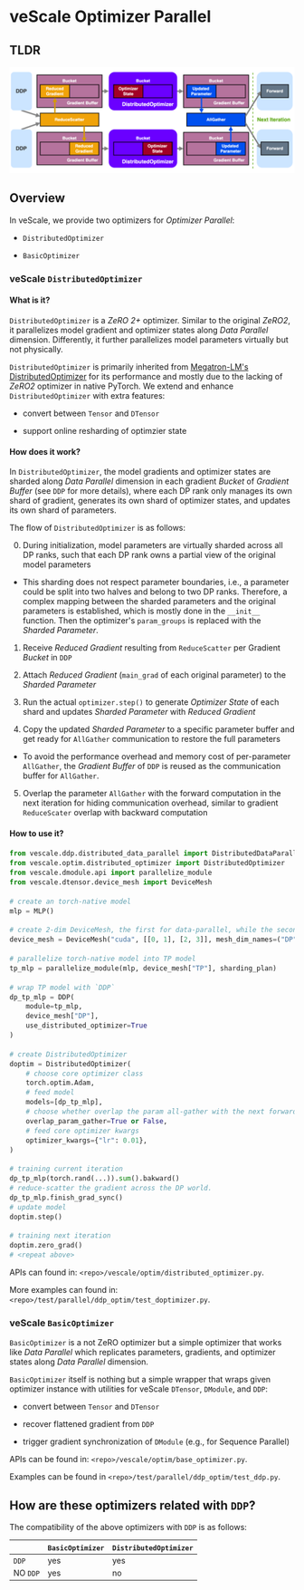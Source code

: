 # veScale Optimizer Parallel

## TLDR

<img src="../../docs/pictures/doptimizer.png" alt="DO" width="800"/>

## Overview

In veScale, we provide two optimizers for _Optimizer Parallel_:

- `DistributedOptimizer`

- `BasicOptimizer`

### veScale `DistributedOptimizer`

#### What is it?

`DistributedOptimizer` is a _ZeRO 2+_ optimizer. Similar to the original _ZeRO2_, it parallelizes model gradient and optimizer states along _Data Parallel_ dimension. Differently, it further parallelizes model parameters virtually but not physically.

`DistributedOptimizer` is primarily inherited from [Megatron-LM's DistributedOptimizer](https://github.com/NVIDIA/Megatron-LM/blob/main/megatron/core/optimizer/distrib_optimizer.py) for its performance and mostly due to the lacking of _ZeRO2_ optimizer in native PyTorch. We extend and enhance `DistributedOptimizer` with extra features:

- convert between `Tensor` and `DTensor`

- support online resharding of optimzier state

#### How does it work?

In `DistributedOptimizer`, the model gradients and optimizer states are sharded along _Data Parallel_ dimension in each gradient _Bucket_ of _Gradient Buffer_ (see `DDP` for more details), where each DP rank only manages its own shard of gradient, generates its own shard of optimizer states, and updates its own shard of parameters.

The flow of `DistributedOptimizer` is as follows:

0. During initialization, model parameters are virtually sharded across all DP ranks, such that each DP rank owns a partial view of the original model parameters
 - This sharding does not respect parameter boundaries, i.e., a parameter could be split into two halves and belong to two DP ranks. Therefore, a complex mapping between the sharded parameters and the original parameters is established, which is mostly done in the `__init__` function. Then the optimizer's `param_groups` is replaced with the _Sharded Parameter_.

1. Receive _Reduced Gradient_ resulting from `ReduceScatter` per Gradient _Bucket_ in `DDP`

2. Attach _Reduced Gradient_ (`main_grad` of each original parameter) to the _Sharded Parameter_

3. Run the actual `optimizer.step()` to generate _Optimizer State_ of each shard and updates _Sharded Parameter_ with _Reduced Gradient_

4. Copy the updated _Sharded Parameter_ to a specific parameter buffer and get ready for `AllGather` communication to restore the full parameters

 - To avoid the performance overhead and memory cost of per-parameter `AllGather`, the _Gradient Buffer_ of `DDP` is reused as the communication buffer for `AllGather`.
  
5. Overlap the parameter `AllGather` with the forward computation in the next iteration for hiding communication overhead, similar to gradient `ReduceScater` overlap with backward computation

#### How to use it?

```python
from vescale.ddp.distributed_data_parallel import DistributedDataParallel as DDP
from vescale.optim.distributed_optimizer import DistributedOptimizer
from vescale.dmodule.api import parallelize_module
from vescale.dtensor.device_mesh import DeviceMesh

# create an torch-native model
mlp = MLP()

# create 2-dim DeviceMesh, the first for data-parallel, while the second for tensor-parallel.
device_mesh = DeviceMesh("cuda", [[0, 1], [2, 3]], mesh_dim_names=("DP", "TP"))

# parallelize torch-native model into TP model
tp_mlp = parallelize_module(mlp, device_mesh["TP"], sharding_plan)

# wrap TP model with `DDP`
dp_tp_mlp = DDP(
    module=tp_mlp,
    device_mesh["DP"],
    use_distributed_optimizer=True
)

# create DistributedOptimizer
doptim = DistributedOptimizer(
    # choose core optimizer class
    torch.optim.Adam,
    # feed model
    models=[dp_tp_mlp],
    # choose whether overlap the param all-gather with the next forward for speeding up
    overlap_param_gather=True or False,
    # feed core optimizer kwargs
    optimizer_kwargs={"lr": 0.01},
)

# training current iteration
dp_tp_mlp(torch.rand(...)).sum().bakward()
# reduce-scatter the gradient across the DP world.
dp_tp_mlp.finish_grad_sync()
# update model
doptim.step()

# training next iteration
doptim.zero_grad()
# <repeat above>

```

APIs can found in: `<repo>/vescale/optim/distributed_optimizer.py`.

More examples can found in: `<repo>/test/parallel/ddp_optim/test_doptimizer.py`.

### veScale `BasicOptimizer`

`BasicOptimizer` is a not ZeRO optimizer but a simple optimizer that works like _Data Parallel_ which replicates parameters, gradients, and optimizer states along _Data Parallel_ dimension.

`BasicOptimizer` itself is nothing but a simple wrapper that wraps given optimizer instance with utilities for veScale `DTensor`, `DModule`, and `DDP`:

- convert between `Tensor` and `DTensor`

- recover flattened gradient from `DDP` 

- trigger gradient synchronization of `DModule` (e.g., for Sequence Parallel) 


APIs can be found in: `<repo>/vescale/optim/base_optimizer.py`.

Examples can be found in `<repo>/test/parallel/ddp_optim/test_ddp.py`. 


## How are these optimizers related with `DDP`?

The compatibility of the above optimizers with `DDP` is as follows:

|          | `BasicOptimizer` | `DistributedOptimizer` |
| -------- | ---------------- | ---------------------- |
| `DDP`    |      yes         |        yes             |
| NO `DDP` |      yes         |         no             |
